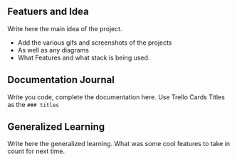 ## Featuers and Idea

Write here the main idea of the project. 
- Add the various gifs and screenshots of the projects 
- As well as any diagrams
- What Features and what stack is being used. 

## Documentation Journal

Write you code, complete the documentation here. Use Trello Cards Titles as the `### titles`


## Generalized Learning

Write here the generalized learning. What was some cool features to take in count for next time.



